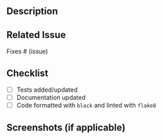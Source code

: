 ## Description
<!-- Describe what this PR does -->

## Related Issue
Fixes # (issue)

## Checklist
- [ ] Tests added/updated
- [ ] Documentation updated
- [ ] Code formatted with `black` and linted with `flake8`

## Screenshots (if applicable)
